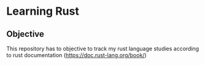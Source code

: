 # Learning Rust 
## Objective 
This repository has to objective to track my rust language studies according to rust documentation (https://doc.rust-lang.org/book/)
